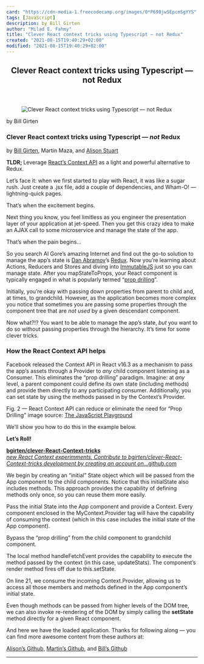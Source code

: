 ```yaml
---
card: "https://cdn-media-1.freecodecamp.org/images/0*P698jwSEpcmSgYYS"
tags: [JavaScript]
description: by Bill Girten
author: "Milad E. Fahmy"
title: "Clever React context tricks using Typescript — not Redux"
created: "2021-08-15T19:40:29+02:00"
modified: "2021-08-15T19:40:29+02:00"
---
```

<div class="site-wrapper">
<main id="site-main" class="site-main outer">
<div class="inner">
<article class="post-full post tag-javascript tag-react tag-typescript tag-redux tag-tech ">
<header class="post-full-header">
<h1 class="post-full-title">Clever React context tricks using Typescript — not Redux</h1>
</header>
<figure class="post-full-image">
<picture>
<source media="(max-width: 700px)" sizes="1px" srcset="data:image/gif;base64,R0lGODlhAQABAIAAAAAAAP///yH5BAEAAAAALAAAAAABAAEAAAIBRAA7 1w">
<source media="(min-width: 701px)" sizes="(max-width: 800px) 400px,
(max-width: 1170px) 700px,
1400px" srcset="https://cdn-media-1.freecodecamp.org/images/0*P698jwSEpcmSgYYS 300w,
https://cdn-media-1.freecodecamp.org/images/0*P698jwSEpcmSgYYS 600w,
https://cdn-media-1.freecodecamp.org/images/0*P698jwSEpcmSgYYS 1000w,
https://cdn-media-1.freecodecamp.org/images/0*P698jwSEpcmSgYYS 2000w">
<img onerror="this.style.display='none'" src="https://cdn-media-1.freecodecamp.org/images/0*P698jwSEpcmSgYYS" alt="Clever React context tricks using Typescript — not Redux">
</picture>
</figure>
<section class="post-full-content">
<div class="post-content medium-migrated-article">
<p>by Bill Girten</p>
<h1 id="clever-react-context-tricks-using-typescript-not-redux"><strong>Clever React context tricks using Typescript — <em>not</em> Redux</strong></h1>
<p>by <a href="undefined" rel="noopener">Bill Girten</a>, Martin Maza, and <a href="undefined" rel="noopener">Alison Stuart</a></p>
<p><strong>TLDR; </strong>Leverage <a href="https://reactjs.org/docs/context.html" rel="noopener">React’s Context API</a> as a light and powerful alternative to Redux.</p>
<p>Let’s face it: when we first started to play with React, it was like a sugar rush. Just create a .jsx file, add a couple of dependencies, and Wham-O! — lightning-quick pages.</p>
<p>That’s when the excitement begins.</p>
<p>Next thing you know, you feel limitless as you engineer the presentation layer of your application at jet-speed. Then you get this crazy idea to make an AJAX call to some microservice and manage the state of the app.</p>
<p>That’s when the pain begins…</p>
<p>So you search Al Gore’s amazing Internet and find out the go-to solution to manage the app’s state is <a href="undefined" rel="noopener">Dan Abramov</a>’s <a href="http://www.redux.js.org" rel="noopener">Redux</a>. Now you’re learning about Actions, Reducers and Stores and diving into <a href="https://facebook.github.io/immutable-js/" rel="noopener">ImmutableJS</a> just so you can manage state. After you mapStateToProps, your React component is typically engaged in what is popularly termed “<a href="https://blog.kentcdodds.com/prop-drilling-bb62e02cb691" rel="noopener">prop drilling</a>”.</p>
<p>Initially, you’re okay with passing down properties from parent to child and, at times, to grandchild. However, as the application becomes more complex you notice that sometimes you are passing some properties through the component tree that are <em>not used</em> by a given descendant component.</p>
<p>Now what?!? You want to be able to manage the app’s state, <em>but</em> you want to do so without passing properties through the hierarchy. It’s time for some clever tricks.</p>
<h3 id="how-the-react-context-api-helps"><strong>How the React Context API helps</strong></h3>
<p>Facebook released the Context API in React v16.3 as a mechanism to pass the app’s assets through a Provider to <em>any</em> child component listening as a Consumer. This eliminates the “prop drilling” paradigm. Imagine: at <em>any</em> level, a parent component could define its own state (including methods) and provide them directly to any participating consumer. Additionally, you can set state by using the methods passed in by the Context’s Provider.</p>
<figcaption>Fig. 2 — React Context API can reduce or eliminate the need for “Prop Drilling” image source: <a href="https://javascriptplayground.com/context-in-reactjs-applications/" rel="noopener" target="_blank" title="">The JavaScript Playground</a></figcaption>
</figure>
<p>We’ll show you how to do this in the example below.</p>
<p><strong>Let’s Roll!</strong></p>
<p><a href="https://github.com/bgirten/clever-React-Context-tricks.git" rel="noopener"><strong>bgirten/clever-React-Context-tricks</strong></a><br><a href="https://github.com/bgirten/clever-React-Context-tricks.git" rel="noopener"><em>new React Context experimments. Contribute to bgirten/clever-React-Context-tricks development by creating an account on…</em>github.com</a></p>
<p>We begin by creating an “initial” State object which will be passed from the App component to the child components. Notice that this initialState also includes methods. This approach provides the capability of defining methods only once, so you can reuse them more easily.</p>
<p>Pass the initial State into the App component and provide a Context. Every component enclosed in the MyContext.Provider tag will have the capability of consuming the context (which in this case includes the initial state of the App component).</p>
<p>Bypass the “prop drilling” from the child component to grandchild component.</p>
<p>The local method handleFetchEvent provides the capability to execute the method passed by the context (in this case, updateStats). The component’s render method fires off due to this.setState.</p>
<p>On line 21, we consume the incoming Context.Provider, allowing us to access all those members and methods defined in the App component’s initial state.</p>
<p>Even though methods can be passed from higher levels of the DOM tree, we can also invoke re-rendering of the DOM by simply calling the <strong>setState </strong>method directly for a given React component.</p>
<p>And here we have the loaded application. Thanks for following along — you can find more awesome content from these authors at:</p>
<p><a href="https://www.github.com/sedulous-mortal" rel="noopener">Alison’s Github,</a> <a href="https://www.github.com/87maza" rel="noopener">Martin’s Github</a>, and <a href="https://www.github.com/bgirten" rel="noopener">Bill’s Github</a></p>
</div>
<hr>
</section>
</article>
</div>
</main>
</div>
<!-- Google Tag Manager (noscript) -->
<!-- End Google Tag Manager (noscript) -->
